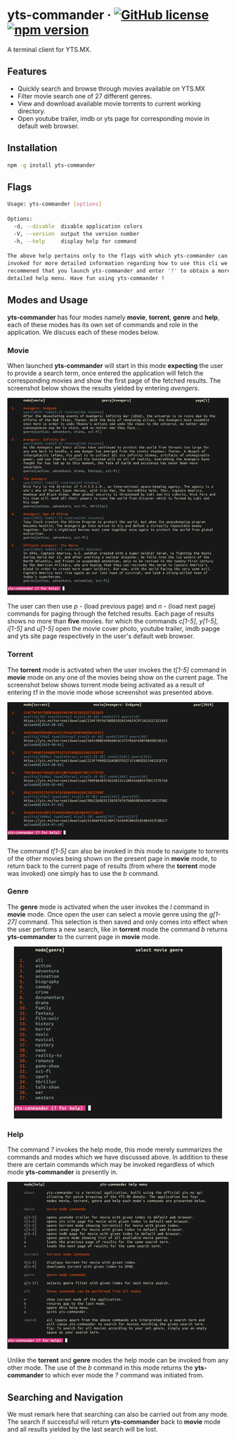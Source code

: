 # yts-commander &middot; [![GitHub license](https://img.shields.io/badge/license-MIT-red.svg)](https://github.com/atifcppprogrammer/yts-commander/blob/master/LICENSE) [![npm version](https://img.shields.io/npm/v/yts-commander.svg?style=flat)](https://www.npmjs.com/package/yts-commander)
A terminal client for YTS.MX.

## Features
- Quickly search and browse through movies available on YTS.MX
- Filter movie search one of 27 different genres.
- View and download available movie torrents to current working directory.
- Open youtube trailer, imdb or yts page for corresponding movie in default web browser.

## Installation
```bash
npm -g install yts-commander
```
## Flags
```bash
Usage: yts-commander [options]

Options:
  -d, --disable  disable application colors
  -V, --version  output the version number
  -h, --help     display help for command

The above help pertains only to the flags with which yts-commander can be
invoked for more detailed information regarding how to use this cli we
recommened that you launch yts-commander and enter '?' to obtain a more
detailed help menu. Have fun using yts-commander !
```  
## Modes and Usage
**yts-commander** has four modes namely **movie**, **torrent**, **genre** and **help**, each of these 
modes has its own set of commands and role in the application. We discuss each of these modes below.

### Movie
When launched **yts-commander** will start in this mode **expecting** the user to provide a search term,
once entered the application will fetch the corresponding movies and show the first page of the fetched
results. The screenshot
below shows the results yielded by entering *avengers*.

<div align = "center"><img src ="shots/movie.png"></div>

The user can then use *p* - (load previous page) and *n* - (load next page) commands for paging through
the fetched results. Each page of results shows no more than **five** movies. for which the commands
*c[1-5]*, *y[1-5]*, *i[1-5]* and *u[1-5]* open the movie cover photo, youtube trailer, imdb papge and 
yts site page respectively in the user's default web browser.

### Torrent
The **torrent** mode is activated when the user invokes the *t[1-5]* command in **movie** mode on any one 
of the movies being show on the current page. The screenshot below shows torrent mode being activated as 
a result of entering *t1* in the movie mode whose screenshot was presented above.

<div align = "center"><img src ="shots/torrent.png"></div>

The command *t[1-5]* can also be invoked in this mode to navigate to torrents of the other movies being
shown on the present page in **movie** mode, to return back to the current page of results (from where 
the **torrent** mode was invoked) one simply has to use the *b* command.

### Genre
The **genre** mode is activated when the user invokes the *l* command in **movie** mode. Once open
the user can select a movie genre using the *g[1-27]* command. This selection is then saved and only 
comes into effect when the user perfoms a new search, like in **torrent** mode the command *b* returns
**yts-commander** to the current page in **movie** mode.

<div align = "center"><img src ="shots/genre.png"></div>

### Help
The command *?* invokes the help mode, this mode merely summarizes the commands and modes which we have 
discussed above. In addition to these there are certain commands which may be invoked regardless of which
mode **yts-commander** is presently in.

<div align = "center"><img src = "shots/help.png"></div>

Unlike the **torrent** and **genre** modes the help mode can be invoked from any other mode. The use of 
the *b* command in this mode returns the **yts-commander** to which ever mode the *?* command was initiated
from.

## Searching and Navigation
We must remark here that searching can also be carried out from any mode. The search if successful will
return **yts-commander** back to **movie** mode and all results yielded by the last search will be lost.


